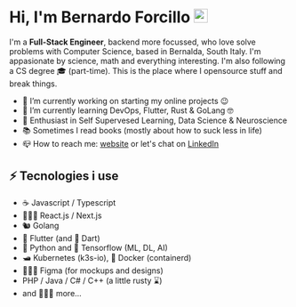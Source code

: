 # Hi, I'm Bernardo Forcillo  <img src="https://media.giphy.com/media/hvRJCLFzcasrR4ia7z/giphy.gif" width="25px">

I'm a **Full-Stack Engineer**, backend more focussed, who love solve problems with Computer Science, based in Bernalda, South Italy. I'm appasionate by science, math and everything interesting. I'm also following a CS degree 🎓 (part-time). This is the place where I opensource stuff and break things.

- 🔭 I’m currently working on starting my online projects 😉
- 🌱 I’m currently learning DevOps, Flutter, Rust & GoLang 🤓
- 📑 Enthusiast in Self Supervesed Learning, Data Science & Neuroscience
- 📚 Sometimes I read books (mostly about how to suck less in life)
- 📪 How to reach me: [website](https://www.bernardoforcillo.com?utm_source=github&utm_medium=profile) or let's chat on [LinkedIn](https://www.linkedin.com/in/bernardoforcillo/)


## ⚡ Tecnologies i use
- ☕ Javascript / Typescript
- 🧑🏻‍💻 React.js / Next.js
- 🐿️ Golang
- 🦜 Flutter (and 🦚 Dart)
- 🐍 Python and 🧠 Tensorflow (ML, DL, AI)
- 🛥️ Kubernetes (k3s-io), 🐳 Docker (containerd)
- 🧑🏻‍🎨 Figma (for mockups and designs)
- PHP / Java / C# / C++ (a little rusty ⌛)
- and 🧑🏻‍💻 more...
